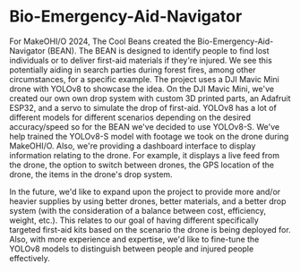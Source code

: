# Bio-Emergency-Aid-Navigator

For MakeOHI/O 2024, The Cool Beans created the Bio-Emergency-Aid-Navigator (BEAN). The BEAN is designed to identify people to find lost individuals or to deliver first-aid materials if they're injured. We see this potentially aiding in search parties during forest fires, among other circumstances, for a specific example. The project uses a DJI Mavic Mini drone with YOLOv8 to showcase the idea. On the DJI Mavic Mini, we've created our own own drop system with custom 3D printed parts, an Adafruit ESP32, and a servo to simulate the drop of first-aid. YOLOv8 has a lot of different models for different scenarios depending on the desired accuracy/speed so for the BEAN we've decided to use YOLOv8-S. We've help trained the YOLOv8-S model with footage we took on the drone during MakeOHI/O. Also, we're providing a dashboard interface to display information relating to the drone. For example, it displays a live feed from the drone, the option to switch between drones, the GPS location of the drone, the items in the drone's drop system.

In the future, we'd like to expand upon the project to provide more and/or heavier supplies by using better drones, better materials, and a better drop system (with the consideration of a balance between cost, efficiency, weight, etc.). This relates to our goal of having different specifically targeted first-aid kits based on the scenario the drone is being deployed for. Also, with more experience and expertise, we'd like to fine-tune the YOLOv8 models to distinguish between people and injured people effectively.
